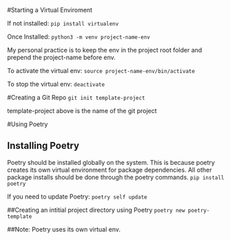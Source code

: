 #Starting a Virtual Enviroment

If not installed:
``pip install virtualenv``

Once Installed:
``python3 -m venv project-name-env``

My personal practice is to keep the env in the project root folder and prepend the project-name before env.

To activate the virtual env:
``source project-name-env/bin/activate``

To stop the virtual env:
``deactivate``


#Creating a Git Repo
``git init template-project``

template-project above is the name of the git project


#Using Poetry

## Installing Poetry
Poetry should be installed globally on the system. This is because poetry creates its own virtual environment for package dependencies.
All other package installs should be done through the poetry commands.
``pip install poetry``

If you need to update Poetry:
``poetry self update``

##Creating an intitial project directory using Poetry
``poetry new poetry-template``

##Note: Poetry uses its own virtual env.
